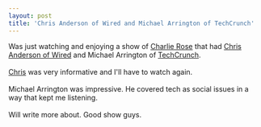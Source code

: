 ```yaml
---
layout: post
title: 'Chris Anderson of Wired and Michael Arrington of TechCrunch'
---
```

Was just watching and enjoying a show of <a href="http://www.charlierose.com/home">Charlie Rose</a> that had  <a href="http://www.thelongtail.com/about.html">Chris Anderson of Wired</a> and Michael Arrington of <a href="http://www.techcrunch.com/">TechCrunch</a>.<br /><br /><a href="http://www.thelongtail.com/about.html">Chris</a> was very informative and I'll have to watch again.<br /><br />Michael Arrington was impressive.   He covered tech as social issues in a way that kept me listening.<br /><br />Will write more about.  Good show guys.